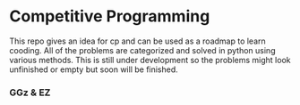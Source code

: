 # Competitive Programming
This repo gives an idea for cp and can be used as a roadmap to learn cooding.
All of the problems are categorized and solved in python using various methods.
This is still under development so the problems might look unfinished or empty but soon will be finished.
### GGz & EZ
